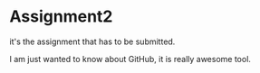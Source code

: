 # Assignment2
it's the assignment that has to be submitted.

I am just wanted to know about GitHub, it is really awesome tool.
